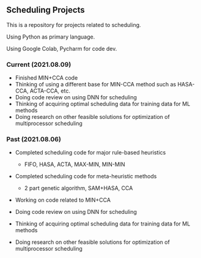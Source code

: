 ## Scheduling Projects
This is a repository for projects related to scheduling.

Using Python as primary language.

Using Google Colab, Pycharm for code dev.


### Current (2021.08.09)

- Finished MIN+CCA code 
- Thinking of using a different base for MIN-CCA method such as HASA-CCA, ACTA-CCA, etc.
- Doing code review on using DNN for scheduling
- Thinking of acquiring optimal scheduling data for training data for ML methods
- Doing research on other feasible solutions for optimization of multiprocessor scheduling

### Past (2021.08.06)

- Completed scheduling code for major rule-based heuristics

    - FIFO, HASA, ACTA, MAX-MIN, MIN-MIN
- Completed scheduling code for meta-heuristic methods

    - 2 part genetic algorithm, SAM+HASA, CCA

- Working on code related to MIN+CCA
- Doing code review on using DNN for scheduling
- Thinking of acquiring optimal scheduling data for training data for ML methods
- Doing research on other feasible solutions for optimization of multiprocessor scheduling
